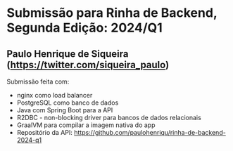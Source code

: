# Submissão para Rinha de Backend, Segunda Edição: 2024/Q1

## Paulo Henrique de Siqueira (https://twitter.com/siqueira_paulo)

Submissão feita com:
- nginx como load balancer
- PostgreSQL como banco de dados
- Java com Spring Boot para a API
- R2DBC - non-blocking driver para bancos de dados relacionais
- GraalVM para compilar a imagem nativa do app
- Repositório da API: https://github.com/paulohenriqu/rinha-de-backend-2024-q1